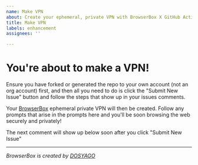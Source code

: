 ```yaml
---
name: Make VPN
about: Create your ephemeral, private VPN with BrowserBox X GitHub Actions (no affiliation)
title: Make VPN
labels: enhancement
assignees: ''

---
```


# You're about to make a VPN!

Ensure you have forked or generated the repo to your own account (not an org account) first, and then all you need to do is click the "Submit New Issue" button and follow the steps that show up in your issues comments. 

Your [BrowserBox](https://github.com/BrowserBox/BrowserBox) ephemeral private VPN will then be created. Follow any prompts that arise in the prompts here and you'll be soon browsing the web securely and privately!

The next comment will show up below soon after you click "Submit New Issue"

---

*BrowserBox is created by [DOSYAGO](https://dosyago.com)*



